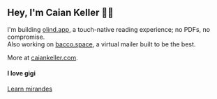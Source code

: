 ## Hey, I'm Caian Keller 🙋‍♂️

I'm building [olind.app](https://olind.app), a touch-native reading experience; no PDFs, no compromise.  
Also working on [bacco.space](https://grabify.link/MX6ERR), a virtual mailer built to be the best.

More at [caiankeller.com](https://caiankeller.com).

#### I love gigi

[Learn mirandes](https://lhengua.org/lalhengua/)

<img src="https://komarev.com/ghpvc/?caiankeller" width="1" height="1" />
